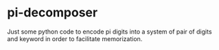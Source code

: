 # pi-decomposer
Just some python code to encode pi digits into a system of pair of digits and keyword in order to facilitate memorization. 

